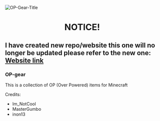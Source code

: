 ![OP-Gear-Title](https://github.com/user-attachments/assets/9a309fc4-b76c-483b-b432-4a0f65ab9f18)

<h1 align="center">
  NOTICE!
</h1>

## I have created new repo/website this one will no longer be updated please refer to the new one: [Website link](https://fir15playz.github.io/Cools-OP-Gear/)

### OP-gear
This is a collection of OP (Over Powered) items for Minecraft

Credits:
- Im_NotCool
- MasterGumbo
- inon13
